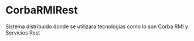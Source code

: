 # CorbaRMIRest
Sistema distribuido donde se utilizara tecnologías como lo son Corba RMI y Servicios Rest
